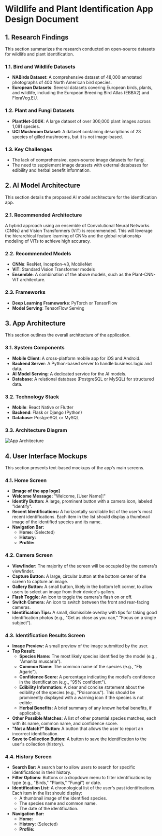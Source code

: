 

# Wildlife and Plant Identification App Design Document

## 1. Research Findings

This section summarizes the research conducted on open-source datasets for wildlife and plant identification.

### 1.1. Bird and Wildlife Datasets

- **NABirds Dataset**: A comprehensive dataset of 48,000 annotated photographs of 400 North American bird species.
- **European Datasets**: Several datasets covering European birds, plants, and wildlife, including the European Breeding Bird Atlas (EBBA2) and FloraVeg.EU.

### 1.2. Plant and Fungi Datasets

- **PlantNet-300K**: A large dataset of over 300,000 plant images across 1,081 species.
- **UCI Mushroom Dataset**: A dataset containing descriptions of 23 species of gilled mushrooms, but it is not image-based.

### 1.3. Key Challenges

- The lack of comprehensive, open-source image datasets for fungi.
- The need to supplement image datasets with external databases for edibility and herbal benefit information.

## 2. AI Model Architecture

This section details the proposed AI model architecture for the identification app.

### 2.1. Recommended Architecture

A hybrid approach using an ensemble of Convolutional Neural Networks (CNNs) and Vision Transformers (ViT) is recommended. This will leverage the hierarchical feature learning of CNNs and the global relationship modeling of ViTs to achieve high accuracy.

### 2.2. Recommended Models

- **CNNs**: ResNet, Inception-v3, MobileNet
- **ViT**: Standard Vision Transformer models
- **Ensemble**: A combination of the above models, such as the Plant-CNN-ViT architecture.

### 2.3. Frameworks

- **Deep Learning Frameworks**: PyTorch or TensorFlow
- **Model Serving**: TensorFlow Serving

## 3. App Architecture

This section outlines the overall architecture of the application.

### 3.1. System Components

- **Mobile Client**: A cross-platform mobile app for iOS and Android.
- **Backend Server**: A Python-based server to handle business logic and data.
- **AI Model Serving**: A dedicated service for the AI models.
- **Database**: A relational database (PostgreSQL or MySQL) for structured data.

### 3.2. Technology Stack

- **Mobile**: React Native or Flutter
- **Backend**: Flask or Django (Python)
- **Database**: PostgreSQL or MySQL

### 3.3. Architecture Diagram

![App Architecture](https://private-us-east-1.manuscdn.com/sessionFile/TDV5Lnxeo8c9in83DAJiz4/sandbox/mwMuA0PwlOjeXSDg0nUtQk-images_1759177543865_na1fn_L2hvbWUvdWJ1bnR1L2FyY2hpdGVjdHVyZQ.png?Policy=eyJTdGF0ZW1lbnQiOlt7IlJlc291cmNlIjoiaHR0cHM6Ly9wcml2YXRlLXVzLWVhc3QtMS5tYW51c2Nkbi5jb20vc2Vzc2lvbkZpbGUvVERWNUxueGVvOGM5aW44M0RBSml6NC9zYW5kYm94L213TXVBMFB3bE9qZVhTRGcwblV0UWstaW1hZ2VzXzE3NTkxNzc1NDM4NjVfbmExZm5fTDJodmJXVXZkV0oxYm5SMUwyRnlZMmhwZEdWamRIVnlaUS5wbmciLCJDb25kaXRpb24iOnsiRGF0ZUxlc3NUaGFuIjp7IkFXUzpFcG9jaFRpbWUiOjE3OTg3NjE2MDB9fX1dfQ__&Key-Pair-Id=K2HSFNDJXOU9YS&Signature=cS9xQnrqemiIRNrna24rThZ8CDjBOyy2YUclb9QGn2DMDCRK4J3brpXLClNDSwCHsZQMekYlLLL1c7ReE5i1I9sjBso2-ir81w6wfKkeIEIo7GFXM7uorU~VKw1GL2QDqgEzLFRURgcp0MM4eLAJnxSVvt-Pwx9icTwcFfe0BfHQFJhlqvhun91lIUV-Ch9GzKXJ6ct09lqyaVnUIQ57MYQ3x~U9HpzYMjy99Of0dRPdfMpmoYzWEP~9s2OqmJeM-9P~Qm3od9gxlXpJY8jhldaD4JWXTP7iK584ZdranYnmCHMaGNzRrZSASMJ76ytIi~xHG~aQmbkj-1Ip4mTlTw__)

## 4. User Interface Mockups

This section presents text-based mockups of the app's main screens.

### 4.1. Home Screen

- **[Image of the app logo]**
- **Welcome Message:** "Welcome, [User Name]!"
- **Identify Button:** A large, prominent button with a camera icon, labeled "Identify".
- **Recent Identifications:** A horizontally scrollable list of the user's most recent identifications. Each item in the list should display a thumbnail image of the identified species and its name.
- **Navigation Bar:**
    - **Home:** (Selected)
    - **History:**
    - **Profile:**



### 4.2. Camera Screen

- **Viewfinder:** The majority of the screen will be occupied by the camera's viewfinder.
- **Capture Button:** A large, circular button at the bottom center of the screen to capture an image.
- **Gallery Button:** A small button, likely in the bottom left corner, to allow users to select an image from their device's gallery.
- **Flash Toggle:** An icon to toggle the camera's flash on or off.
- **Switch Camera:** An icon to switch between the front and rear-facing cameras.
- **Identification Tips:** A small, dismissible overlay with tips for taking good identification photos (e.g., "Get as close as you can," "Focus on a single subject").



### 4.3. Identification Results Screen

- **Image Preview:** A small preview of the image submitted by the user.
- **Top Result:**
    - **Species Name:** The most likely species identified by the model (e.g., "Amanita muscaria").
    - **Common Name:** The common name of the species (e.g., "Fly Agaric").
    - **Confidence Score:** A percentage indicating the model's confidence in the identification (e.g., "95% confident").
    - **Edibility Information:** A clear and concise statement about the edibility of the species (e.g., "Poisonous"). This should be prominently displayed with a warning icon if the species is not edible.
    - **Herbal Benefits:** A brief summary of any known herbal benefits, if applicable.
- **Other Possible Matches:** A list of other potential species matches, each with its name, common name, and confidence score.
- **"Not a Match?" Button:** A button that allows the user to report an incorrect identification.
- **Save to Collection Button:** A button to save the identification to the user's collection (history).



### 4.4. History Screen

- **Search Bar:** A search bar to allow users to search for specific identifications in their history.
- **Filter Options:** Buttons or a dropdown menu to filter identifications by type (e.g., "Birds," "Plants," "Fungi") or date.
- **Identification List:** A chronological list of the user's past identifications. Each item in the list should display:
    - A thumbnail image of the identified species.
    - The species name and common name.
    - The date of the identification.
- **Navigation Bar:**
    - **Home:**
    - **History:** (Selected)
    - **Profile:**


